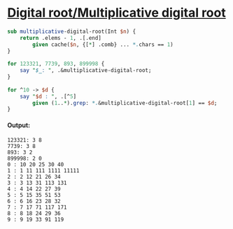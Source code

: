 [1]: https://rosettacode.org/wiki/Digital_root/Multiplicative_digital_root

# [Digital root/Multiplicative digital root][1]

```perl
sub multiplicative-digital-root(Int $n) {
    return .elems - 1, .[.end]
        given cache($n, {[*] .comb} ... *.chars == 1)
}
 
for 123321, 7739, 893, 899998 {
    say "$_: ", .&multiplicative-digital-root;
}
 
for ^10 -> $d {
    say "$d : ", .[^5]
        given (1..*).grep: *.&multiplicative-digital-root[1] == $d;
}
```

#### Output:
```
123321: 3 8
7739: 3 8
893: 3 2
899998: 2 0
0 : 10 20 25 30 40
1 : 1 11 111 1111 11111
2 : 2 12 21 26 34
3 : 3 13 31 113 131
4 : 4 14 22 27 39
5 : 5 15 35 51 53
6 : 6 16 23 28 32
7 : 7 17 71 117 171
8 : 8 18 24 29 36
9 : 9 19 33 91 119
```